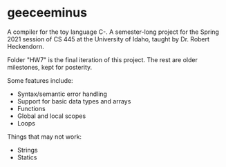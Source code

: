 # geeceeminus
A compiler for the toy language C-. A semester-long project for the Spring 2021 session of CS 445 at the University of Idaho, taught by Dr. Robert Heckendorn. 

Folder "HW7" is the final iteration of this project. The rest are older milestones, kept for posterity. 

Some features include: 
- Syntax/semantic error handling
- Support for basic data types and arrays
- Functions
- Global and local scopes
- Loops

Things that may not work: 
- Strings
- Statics
